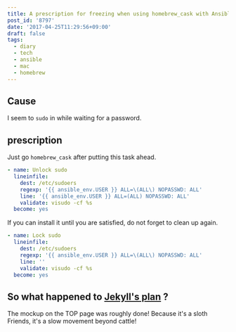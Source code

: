 ```yaml
---
title: A prescription for freezing when using homebrew_cask with Ansible
post_id: '8797'
date: '2017-04-25T11:29:56+09:00'
draft: false
tags:
  - diary
  - tech
  - ansible
  - mac
  - homebrew
---
```


## Cause

I seem to `sudo` in while waiting for a password.

## prescription

Just go `homebrew_cask` after putting this task ahead.

```YAML
- name: Unlock sudo 
  lineinfile: 
    dest: /etc/sudoers 
    regexp: '{{ ansible_env.USER }} ALL=\(ALL\) NOPASSWD: ALL' 
    line: '{{ ansible_env.USER }} ALL=(ALL) NOPASSWD: ALL' 
    validate: visudo -cf %s 
  become: yes 

```

If you can install it until you are satisfied, do not forget to clean up again.

```YAML
- name: Lock sudo 
  lineinfile: 
    dest: /etc/sudoers 
    regexp: '{{ ansible_env.USER }} ALL=\(ALL\) NOPASSWD: ALL' 
    line: '' 
    validate: visudo -cf %s 
  become: yes 

```

## So what happened to [Jekyll's plan](../02/09-wordpress-to-jekyll.en.md) ?

The mockup on the TOP page was roughly done! Because it's a sloth Friends, it's a slow movement beyond cattle!
